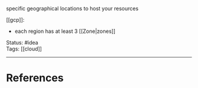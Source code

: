 specific geographical locations to host your resources

[[gcp]]: 
- each region has at least 3 [[Zone|zones]]  

Status: #idea  
Tags: [[cloud]]  

---
# References